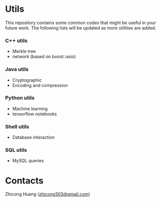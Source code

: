 # Utils
This repository contains some common codes that might be useful in your future work. The following lists will be updated as more utilities are added.

### C++ utils
* Merkle tree
* network (based on boost::asio)

### Java utils
* Cryptographic
* Encoding and compression

### Python utils
* Machine learning
* tensorflow notebooks

### Shell utils
* Database interaction

### SQL utils
* MySQL queries

# Contacts
Zhicong Huang (zhicong303@gmail.com)

